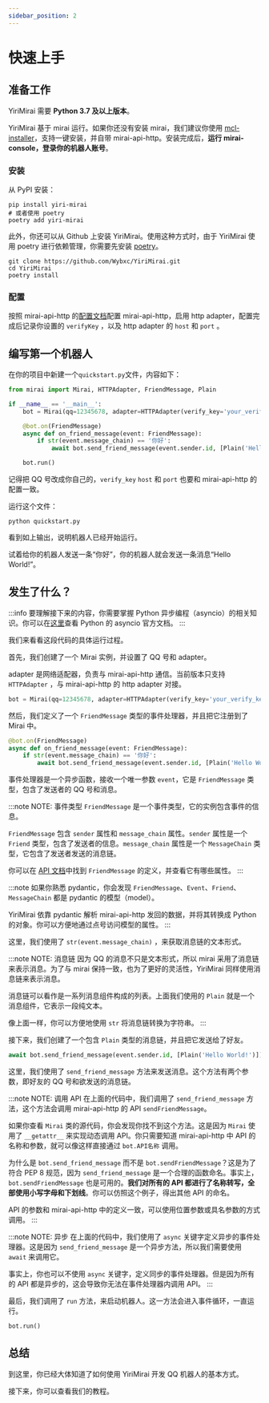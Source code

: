 ```yaml
---
sidebar_position: 2
---
```


# 快速上手

## 准备工作

YiriMirai 需要 **Python 3.7 及以上版本**。

YiriMirai 基于 mirai 运行。如果你还没有安装 mirai，我们建议你使用 [mcl-installer](https://github.com/iTXTech/mcl-installer)，支持一键安装，并自带 mirai-api-http。安装完成后，**运行 mirai-console，登录你的机器人账号**。

### 安装

从 PyPI 安装：
```shell
pip install yiri-mirai
# 或者使用 poetry
poetry add yiri-mirai
```

此外，你还可以从 Github 上安装 YiriMirai。使用这种方式时，由于 YiriMirai 使用 poetry 进行依赖管理，你需要先安装 [poetry](https://python-poetry.org/)。

```shell
git clone https://github.com/Wybxc/YiriMirai.git
cd YiriMirai
poetry install
```

### 配置

按照 mirai-api-http 的[配置文档](https://project-mirai.github.io/mirai-api-http/)配置 mirai-api-http，启用 http adapter，配置完成后记录你设置的 `verifyKey` ，以及 http adapter 的 `host` 和 `port` 。


## 编写第一个机器人

在你的项目中新建一个`quickstart.py`文件，内容如下：

```python title='quickstart.py'
from mirai import Mirai, HTTPAdapter, FriendMessage, Plain

if __name__ == '__main__':
    bot = Mirai(qq=12345678, adapter=HTTPAdapter(verify_key='your_verify_key', host='localhost', port=8080))

    @bot.on(FriendMessage)
    async def on_friend_message(event: FriendMessage):
        if str(event.message_chain) == '你好':
            await bot.send_friend_message(event.sender.id, [Plain('Hello World!')])

    bot.run()
```

记得把 QQ 号改成你自己的，`verify_key` `host` 和 `port` 也要和 mirai-api-http 的配置一致。

运行这个文件：

```shell
python quickstart.py
```

看到如上输出，说明机器人已经开始运行。

试着给你的机器人发送一条“你好”，你的机器人就会发送一条消息“Hello World!”。

## 发生了什么？

:::info
要理解接下来的内容，你需要掌握 Python 异步编程（asyncio）的相关知识。你可以在[这里](https://docs.python.org/3/library/asyncio.html)查看 Python 的 asyncio 官方文档。
:::

我们来看看这段代码的具体运行过程。

首先，我们创建了一个 Mirai 实例，并设置了 QQ 号和 adapter。

adapter 是网络适配器，负责与 mirai-api-http 通信。当前版本只支持 `HTTPAdapter` ，与 mirai-api-http 的 http adapter 对接。

```python
bot = Mirai(qq=12345678, adapter=HTTPAdapter(verify_key='your_verify_key', host='localhost', port=8080))
```

然后，我们定义了一个 `FriendMessage` 类型的事件处理器，并且把它注册到了 Mirai 中。

```python
@bot.on(FriendMessage)
async def on_friend_message(event: FriendMessage):
    if str(event.message_chain) == '你好':
        await bot.send_friend_message(event.sender.id, [Plain('Hello World!')])
```

事件处理器是一个异步函数，接收一个唯一参数 `event`，它是 `FriendMessage` 类型，包含了发送者的 QQ 号和消息。

:::note NOTE: 事件类型
`FriendMessage` 是一个事件类型，它的实例包含事件的信息。

`FriendMessage` 包含 `sender` 属性和 `message_chain` 属性。`sender` 属性是一个 `Friend` 类型，包含了发送者的信息。`message_chain` 属性是一个 `MessageChain` 类型，它包含了发送者发送的消息链。

你可以在 [API 文档](https://yiri-mirai-api.vercel.app/models/events.html#YiriMirai.models.events.FriendMessage)中找到 `FriendMessage` 的定义，并查看它有哪些属性。
:::

:::note
如果你熟悉 pydantic，你会发现 `FriendMessage`、`Event`、`Friend`、`MessageChain` 都是 pydantic 的模型（model）。

YiriMirai 依靠 pydantic 解析 mirai-api-http 发回的数据，并将其转换成 Python 的对象。你可以方便地通过点号访问模型的属性。
:::

这里，我们使用了 `str(event.message_chain)` ，来获取消息链的文本形式。

:::note NOTE: 消息链
因为 QQ 的消息不只是文本形式，所以 mirai 采用了消息链来表示消息。为了与 mirai 保持一致，也为了更好的灵活性，YiriMirai 同样使用消息链来表示消息。

消息链可以看作是一系列消息组件构成的列表。上面我们使用的 `Plain` 就是一个消息组件，它表示一段纯文本。

像上面一样，你可以方便地使用 `str` 将消息链转换为字符串。
:::

接下来，我们创建了一个包含 `Plain` 类型的消息链，并且把它发送给了好友。

```python
await bot.send_friend_message(event.sender.id, [Plain('Hello World!')])
```

这里，我们使用了 `send_friend_message` 方法来发送消息。这个方法有两个参数，即好友的 QQ 号和欲发送的消息链。

:::note NOTE: 调用 API
在上面的代码中，我们调用了 `send_friend_message` 方法，这个方法会调用 mirai-api-http 的 API `sendFriendMessage`。

如果你查看 `Mirai` 类的源代码，你会发现你找不到这个方法。这是因为 `Mirai` 使用了 `__getattr__` 来实现动态调用 API。你只需要知道 mirai-api-http 中 API 的名称和参数，就可以像这样直接通过 `bot.API名称` 调用。

为什么是 `bot.send_friend_message` 而不是 `bot.sendFriendMessage`？这是为了符合 PEP 8 规范，因为 `send_friend_message` 是一个合理的函数命名。事实上，`bot.sendFriendMessage` 也是可用的。**我们对所有的 API 都进行了名称转写，全部使用小写字母和下划线**。你可以仿照这个例子，得出其他 API 的命名。

API 的参数和 mirai-api-http 中的定义一致，可以使用位置参数或具名参数的方式调用。
:::

:::note NOTE: 异步
在上面的代码中，我们使用了 `async` 关键字定义异步的事件处理器。这是因为 `send_friend_message` 是一个异步方法，所以我们需要使用 `await` 来调用它。

事实上，你也可以不使用 `async` 关键字，定义同步的事件处理器。但是因为所有的 API 都是异步的，这会导致你无法在事件处理器内调用 API。
:::

最后，我们调用了 `run` 方法，来启动机器人。这一方法会进入事件循环，一直运行。

```python
bot.run()
```

## 总结

到这里，你已经大体知道了如何使用 YiriMirai 开发 QQ 机器人的基本方式。

接下来，你可以查看我们的教程。
